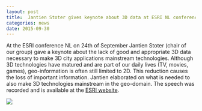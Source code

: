 ```yaml
---
layout: post
title:  Jantien Stoter gives keynote about 3D data at ESRI NL conference
categories: news
date: 2015-09-30
---
```


At the ESRI conference NL on 24th of September Jantien Stoter (chair of our group) gave a keynote about the lack of good and appropriate 3D data necessary to make 3D city applications mainstream technologies. Although 3D technologies have matured and are part of our daily lives (TV, movies, games), geo-information is often still limited to 2D. This reduction causes the loss of important information. Jantien elaborated on what is needed to also make 3D technologies mainstream in the geo-domain. The speech was recorded and is available at the [ESRI website](http://esri.nl/evenementen/esri-gis-conferentie/video/dag-2).
 
<img src="{{ site.baseurl }}/img/2015/JantienEsriconferenceSept2015.png"/>